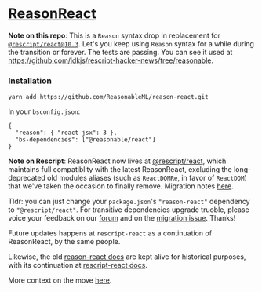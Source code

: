 # [ReasonReact](https://reasonml.github.io/reason-react/)

**Note on this repo**: This is a `Reason` syntax drop in replacement for [`@rescript/react@10.3`](https://github.com/rescript-lang/rescript-react/tree/v0.10.3). Let's you keep using `Reason` syntax for a while during the transition or forever. The tests are passing. You can see it used at https://github.com/idkjs/rescript-hacker-news/tree/reasonable.

### Installation

```
yarn add https://github.com/ReasonableML/reason-react.git
```

In your `bsconfig.json`:

```
{
  "reason": { "react-jsx": 3 },
  "bs-dependencies": ["@reasonable/react"]
}
```
**Note on Rescript**: ReasonReact now lives at [@rescript/react](https://github.com/rescript-lang/rescript-react), which maintains full compatiblity with the latest ReasonReact, excluding the long-deprecated old modules aliases (such as `ReactDOMRe`, in favor of `ReactDOM`) that we've taken the occasion to finally remove. Migration notes [here](https://rescript-lang.org/docs/react/latest/migrate-from-reason-react).

Tldr: you can just change your `package.json`'s `"reason-react"` dependency to `"@rescript/react"`. For transitive dependencies upgrade truoble, please voice your feedback on our [forum](http://forum.rescript-lang.org) and on the [migration issue](https://github.com/rescript-lang/rescript-react/issues/11). Thanks!

Future updates happens at `rescript-react` as a continuation of ReasonReact, by the same people.

Likewise, the old [reason-react docs](https://reasonml.github.io/reason-react/) are kept alive for historical purposes, with its continuation at [rescript-react docs](https://rescript-lang.org/docs/react/latest/introduction).

More context on the move [here](https://rescript-lang.org/blog/bucklescript-is-rebranding).
